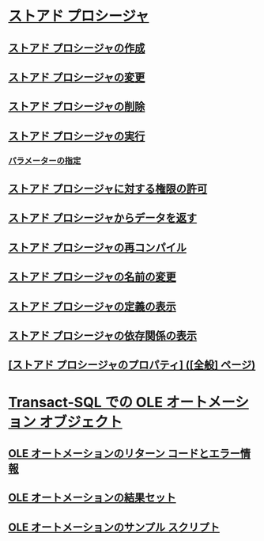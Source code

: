 # [ストアド プロシージャ](stored-procedures-database-engine.md)
## [ストアド プロシージャの作成](create-a-stored-procedure.md)
## [ストアド プロシージャの変更](modify-a-stored-procedure.md)
## [ストアド プロシージャの削除](delete-a-stored-procedure.md)
## [ストアド プロシージャの実行](execute-a-stored-procedure.md)
### [パラメーターの指定](specify-parameters.md)
## [ストアド プロシージャに対する権限の許可](grant-permissions-on-a-stored-procedure.md)
## [ストアド プロシージャからデータを返す](return-data-from-a-stored-procedure.md)
## [ストアド プロシージャの再コンパイル](recompile-a-stored-procedure.md)
## [ストアド プロシージャの名前の変更](rename-a-stored-procedure.md)
## [ストアド プロシージャの定義の表示](view-the-definition-of-a-stored-procedure.md)
## [ストアド プロシージャの依存関係の表示](view-the-dependencies-of-a-stored-procedure.md)
## [[ストアド プロシージャのプロパティ] ([全般] ページ)](stored-procedure-properties-general-page.md)
# [Transact-SQL での OLE オートメーション オブジェクト](ole-automation-objects-in-transact-sql.md)
## [OLE オートメーションのリターン コードとエラー情報](ole-automation-return-codes-and-error-information.md)
## [OLE オートメーションの結果セット](ole-automation-result-sets.md)
## [OLE オートメーションのサンプル スクリプト](ole-automation-sample-script.md)


